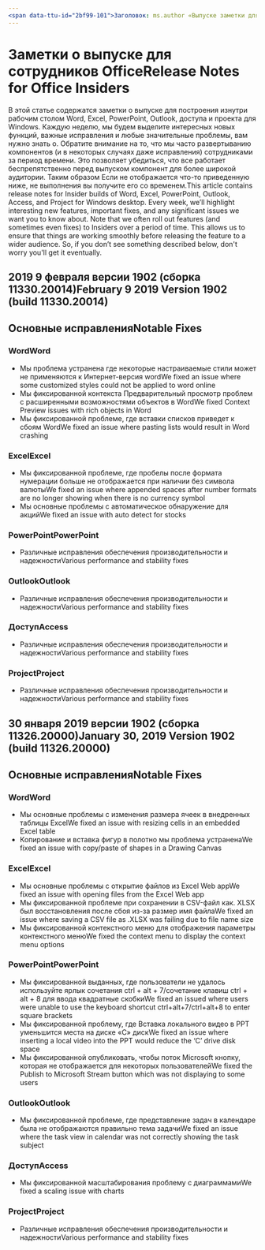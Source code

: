 ```yaml
---
<span data-ttu-id="2bf99-101">Заголовок: ms.author «Выпуске заметки для сотрудников Office»: andrewmo Автор: mikho диспетчера: andrewmo ms.date: 2/11/2019 ms.audience: Win32 Fast ms.topic: ссылаются ms.service: o365 профессиональный плюс localization_priority: критические ms.collection: RelNotes_ProPlus Описание: «предоставляет сотрудниками Fast аудитории с последними списком ключевых новых функций, исправления или известные проблемы</span><span class="sxs-lookup"><span data-stu-id="2bf99-101">title: "Release Notes for Office Insiders" ms.author: andrewmo author: mikho manager: andrewmo ms.date: 2/11/2019 ms.audience: Win32 Fast ms.topic: reference ms.service: o365-proplus- localization_priority: Critical ms.collection: RelNotes_ProPlus description: "Provides Insiders Fast audience with the latest list of key new features, fixes or known issues</span></span>
---
```


# <a name="release-notes-for-office-insiders"></a><span data-ttu-id="2bf99-102">Заметки о выпуске для сотрудников Office</span><span class="sxs-lookup"><span data-stu-id="2bf99-102">Release Notes for Office Insiders</span></span>

<span data-ttu-id="2bf99-p101">В этой статье содержатся заметки о выпуске для построения изнутри рабочим столом Word, Excel, PowerPoint, Outlook, доступа и проекта для Windows. Каждую неделю, мы будем выделите интересных новых функций, важные исправления и любые значительные проблемы, вам нужно знать о. Обратите внимание на то, что мы часто развертыванию компонентов (и в некоторых случаях даже исправления) сотрудниками за период времени. Это позволяет убедиться, что все работает беспрепятственно перед выпуском компонент для более широкой аудитории. Таким образом Если не отображается что-то приведенную ниже, не выполнения вы получите его со временем.</span><span class="sxs-lookup"><span data-stu-id="2bf99-p101">This article contains release notes for Insider builds of Word, Excel, PowerPoint, Outlook, Access, and Project for Windows desktop. Every week, we’ll highlight interesting new features, important fixes, and any significant issues we want you to know about. Note that we often roll out features (and sometimes even fixes) to Insiders over a period of time. This allows us to ensure that things are working smoothly before releasing the feature to a wider audience. So, if you don’t see something described below, don't worry you'll get it eventually.</span></span>  

## <a name="february-9-2019-version-1902-build-1133020014"></a><span data-ttu-id="2bf99-108">2019 9 февраля версии 1902 (сборка 11330.20014)</span><span class="sxs-lookup"><span data-stu-id="2bf99-108">February 9 2019 Version 1902 (build 11330.20014)</span></span>


## <a name="notable-fixes"></a><span data-ttu-id="2bf99-109">Основные исправления</span><span class="sxs-lookup"><span data-stu-id="2bf99-109">Notable Fixes</span></span>

### <a name="word"></a><span data-ttu-id="2bf99-110">Word</span><span class="sxs-lookup"><span data-stu-id="2bf99-110">Word</span></span> 
- <span data-ttu-id="2bf99-111">Мы проблема устранена где некоторые настраиваемые стили может не применяются к Интернет-версия word</span><span class="sxs-lookup"><span data-stu-id="2bf99-111">We fixed an issue where some customized styles could not be applied to word online</span></span>
- <span data-ttu-id="2bf99-112">Мы фиксированной контекста Предварительный просмотр проблем с расширенными возможностями объектов в Word</span><span class="sxs-lookup"><span data-stu-id="2bf99-112">We fixed Context Preview issues with rich objects in Word</span></span>
- <span data-ttu-id="2bf99-113">Мы фиксированной проблеме, где вставки списков приведет к сбоям Word</span><span class="sxs-lookup"><span data-stu-id="2bf99-113">We fixed an issue where pasting lists  would result in Word crashing</span></span>

### <a name="excel"></a><span data-ttu-id="2bf99-114">Excel</span><span class="sxs-lookup"><span data-stu-id="2bf99-114">Excel</span></span>
- <span data-ttu-id="2bf99-115">Мы фиксированной проблеме, где пробелы после формата нумерации больше не отображается при наличии без символа валюты</span><span class="sxs-lookup"><span data-stu-id="2bf99-115">We fixed an issue where appended spaces after number formats are no longer showing when there is no currency symbol</span></span>
- <span data-ttu-id="2bf99-116">Мы основные проблемы с автоматическое обнаружение для акций</span><span class="sxs-lookup"><span data-stu-id="2bf99-116">We fixed an issue with auto detect for stocks</span></span>

### <a name="powerpoint"></a><span data-ttu-id="2bf99-117">PowerPoint</span><span class="sxs-lookup"><span data-stu-id="2bf99-117">PowerPoint</span></span>
- <span data-ttu-id="2bf99-118">Различные исправления обеспечения производительности и надежности</span><span class="sxs-lookup"><span data-stu-id="2bf99-118">Various performance and stability fixes</span></span>

### <a name="outlook"></a><span data-ttu-id="2bf99-119">Outlook</span><span class="sxs-lookup"><span data-stu-id="2bf99-119">Outlook</span></span>
- <span data-ttu-id="2bf99-120">Различные исправления обеспечения производительности и надежности</span><span class="sxs-lookup"><span data-stu-id="2bf99-120">Various performance and stability fixes</span></span>

### <a name="access"></a><span data-ttu-id="2bf99-121">Доступ</span><span class="sxs-lookup"><span data-stu-id="2bf99-121">Access</span></span>
- <span data-ttu-id="2bf99-122">Различные исправления обеспечения производительности и надежности</span><span class="sxs-lookup"><span data-stu-id="2bf99-122">Various performance and stability fixes</span></span>

### <a name="project"></a><span data-ttu-id="2bf99-123">Project</span><span class="sxs-lookup"><span data-stu-id="2bf99-123">Project</span></span>
- <span data-ttu-id="2bf99-124">Различные исправления обеспечения производительности и надежности</span><span class="sxs-lookup"><span data-stu-id="2bf99-124">Various performance and stability fixes</span></span>




## <a name="january-30-2019-version-1902-build-1132620000"></a><span data-ttu-id="2bf99-125">30 января 2019 версии 1902 (сборка 11326.20000)</span><span class="sxs-lookup"><span data-stu-id="2bf99-125">January 30, 2019 Version 1902 (build 11326.20000)</span></span>


## <a name="notable-fixes"></a><span data-ttu-id="2bf99-126">Основные исправления</span><span class="sxs-lookup"><span data-stu-id="2bf99-126">Notable Fixes</span></span>

### <a name="word"></a><span data-ttu-id="2bf99-127">Word</span><span class="sxs-lookup"><span data-stu-id="2bf99-127">Word</span></span> 
- <span data-ttu-id="2bf99-128">Мы основные проблемы с изменения размера ячеек в внедренных таблицы Excel</span><span class="sxs-lookup"><span data-stu-id="2bf99-128">We fixed an issue with resizing cells in an embedded Excel table</span></span>
- <span data-ttu-id="2bf99-129">Копирование и вставка фигур в полотно мы проблема устранена</span><span class="sxs-lookup"><span data-stu-id="2bf99-129">We fixed an issue with copy/paste of shapes in a Drawing Canvas</span></span>

### <a name="excel"></a><span data-ttu-id="2bf99-130">Excel</span><span class="sxs-lookup"><span data-stu-id="2bf99-130">Excel</span></span>
- <span data-ttu-id="2bf99-131">Мы основные проблемы с открытие файлов из Excel Web app</span><span class="sxs-lookup"><span data-stu-id="2bf99-131">We fixed an issue with opening files from the Excel Web app</span></span>
- <span data-ttu-id="2bf99-132">Мы фиксированной проблеме при сохранении в CSV-файл как. XLSX был восстановления после сбоя из-за размер имя файла</span><span class="sxs-lookup"><span data-stu-id="2bf99-132">We fixed an issue where saving a CSV file as .XLSX was failing due to file name size</span></span>
- <span data-ttu-id="2bf99-133">Мы фиксированной контекстного меню для отображения параметры контекстного меню</span><span class="sxs-lookup"><span data-stu-id="2bf99-133">We fixed the context menu to display the context menu options</span></span>

### <a name="powerpoint"></a><span data-ttu-id="2bf99-134">PowerPoint</span><span class="sxs-lookup"><span data-stu-id="2bf99-134">PowerPoint</span></span>
- <span data-ttu-id="2bf99-135">Мы фиксированной выданных, где пользователи не удалось используйте ярлык сочетания ctrl + alt + 7/сочетание клавиш ctrl + alt + 8 для ввода квадратные скобки</span><span class="sxs-lookup"><span data-stu-id="2bf99-135">We fixed an issued where users were unable to use the keyboard shortcut ctrl+alt+7/ctrl+alt+8 to enter square brackets</span></span>
- <span data-ttu-id="2bf99-136">Мы фиксированной проблему, где Вставка локального видео в PPT уменьшится места на диске «C» диск</span><span class="sxs-lookup"><span data-stu-id="2bf99-136">We fixed an issue where inserting a local video into the PPT would reduce the ‘C’ drive disk space</span></span>
- <span data-ttu-id="2bf99-137">Мы фиксированной опубликовать, чтобы поток Microsoft кнопку, которая не отображается для некоторых пользователей</span><span class="sxs-lookup"><span data-stu-id="2bf99-137">We fixed the Publish to Microsoft Stream button which was not displaying to some users</span></span>

### <a name="outlook"></a><span data-ttu-id="2bf99-138">Outlook</span><span class="sxs-lookup"><span data-stu-id="2bf99-138">Outlook</span></span>
- <span data-ttu-id="2bf99-139">Мы фиксированной проблеме, где представление задач в календаре была не отображаются правильно тема задачи</span><span class="sxs-lookup"><span data-stu-id="2bf99-139">We fixed an issue where the task view in calendar was  not correctly showing the task subject</span></span>

### <a name="access"></a><span data-ttu-id="2bf99-140">Доступ</span><span class="sxs-lookup"><span data-stu-id="2bf99-140">Access</span></span>
- <span data-ttu-id="2bf99-141">Мы фиксированной масштабирования проблему с диаграммами</span><span class="sxs-lookup"><span data-stu-id="2bf99-141">We fixed a scaling issue with charts</span></span>

### <a name="project"></a><span data-ttu-id="2bf99-142">Project</span><span class="sxs-lookup"><span data-stu-id="2bf99-142">Project</span></span>
- <span data-ttu-id="2bf99-143">Различные исправления обеспечения производительности и надежности</span><span class="sxs-lookup"><span data-stu-id="2bf99-143">Various performance and stability fixes</span></span>
